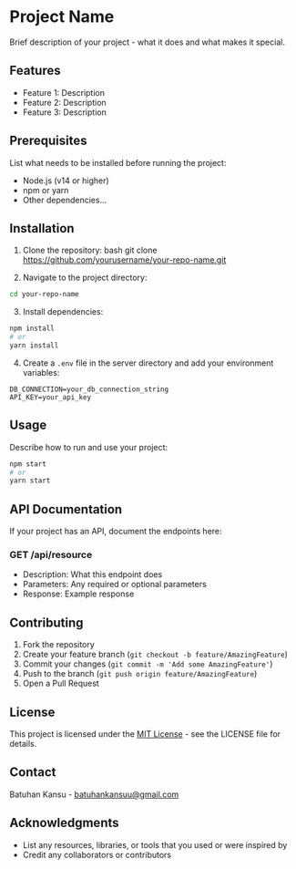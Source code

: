 # Project Name

Brief description of your project - what it does and what makes it special.

## Features

- Feature 1: Description
- Feature 2: Description
- Feature 3: Description

## Prerequisites

List what needs to be installed before running the project:

- Node.js (v14 or higher)
- npm or yarn
- Other dependencies...

## Installation

1. Clone the repository:
bash
git clone https://github.com/yourusername/your-repo-name.git

2. Navigate to the project directory:
```bash
cd your-repo-name
```

3. Install dependencies:
```bash
npm install
# or
yarn install
```

4. Create a `.env` file in the server directory and add your environment variables:
```env
DB_CONNECTION=your_db_connection_string
API_KEY=your_api_key
```

## Usage

Describe how to run and use your project:

```bash
npm start
# or
yarn start
```

## API Documentation

If your project has an API, document the endpoints here:

### GET /api/resource
- Description: What this endpoint does
- Parameters: Any required or optional parameters
- Response: Example response

## Contributing

1. Fork the repository
2. Create your feature branch (`git checkout -b feature/AmazingFeature`)
3. Commit your changes (`git commit -m 'Add some AmazingFeature'`)
4. Push to the branch (`git push origin feature/AmazingFeature`)
5. Open a Pull Request

## License

This project is licensed under the [MIT License](LICENSE) - see the LICENSE file for details.

## Contact

Batuhan Kansu - batuhankansuu@gmail.com


## Acknowledgments

- List any resources, libraries, or tools that you used or were inspired by
- Credit any collaborators or contributors
